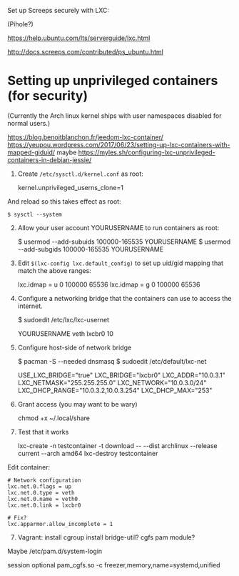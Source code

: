 Set up Screeps securely with LXC:

(Pihole?)

https://help.ubuntu.com/lts/serverguide/lxc.html

http://docs.screeps.com/contributed/ps_ubuntu.html


# Setting up unprivileged containers (for security)

(Currently the Arch linux kernel ships with user namespaces disabled for normal users.)

https://blog.benoitblanchon.fr/jeedom-lxc-container/
https://yeupou.wordpress.com/2017/06/23/setting-up-lxc-containers-with-mapped-giduid/
maybe https://myles.sh/configuring-lxc-unprivileged-containers-in-debian-jessie/

1. Create `/etc/sysctl.d/kernel.conf` as root:

    kernel.unprivileged_userns_clone=1

And reload so this takes effect as root:

    $ sysctl --system

2. Allow your user account YOURUSERNAME to run containers as root:

    $ usermod --add-subuids 100000-165535 YOURUSERNAME
    $ usermod --add-subgids 100000-165535 YOURUSERNAME

3. Edit `$(lxc-config lxc.default_config)` to set up uid/gid mapping that match the above ranges:

    lxc.idmap = u 0 100000 65536
    lxc.idmap = g 0 100000 65536

4. Configure a networking bridge that the containers can use to access the internet.

    $ sudoedit /etc/lxc/lxc-usernet

    YOURUSERNAME  veth         lxcbr0     10

5. Configure host-side of network bridge

    $ pacman -S --needed dnsmasq
    $ sudoedit /etc/default/lxc-net

    USE_LXC_BRIDGE="true"
    LXC_BRIDGE="lxcbr0"
    LXC_ADDR="10.0.3.1"
    LXC_NETMASK="255.255.255.0"
    LXC_NETWORK="10.0.3.0/24"
    LXC_DHCP_RANGE="10.0.3.2,10.0.3.254"
    LXC_DHCP_MAX="253"

6. Grant access (you may want to be wary)

    chmod +x ~/.local/share

5. Test that it works

    lxc-create -n testcontainer -t download -- --dist archlinux --release current --arch amd64
    lxc-destroy testcontainer

Edit container:

    # Network configuration
    lxc.net.0.flags = up
    lxc.net.0.type = veth
    lxc.net.0.name = veth0
    lxc.net.0.link = lxcbr0

    # Fix?
    lxc.apparmor.allow_incomplete = 1


7. Vagrant: install cgroup
install bridge-util?
cgfs pam module?

Maybe /etc/pam.d/system-login

session optional pam_cgfs.so -c freezer,memory,name=systemd,unified
